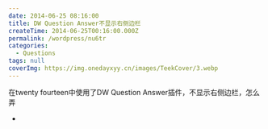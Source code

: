 ```yaml
---
date: 2014-06-25 08:16:00
title: DW Question Answer不显示右侧边栏
createTime: 2014-06-25T00:16:00.000Z
permalink: /wordpress/nu6tr
categories:
  - Questions
tags: null
coverImg: https://img.onedayxyy.cn/images/TeekCover/3.webp
---
```


在twenty fourteen中使用了DW Question Answer插件，不显示右侧边栏，怎么弄

  *   



